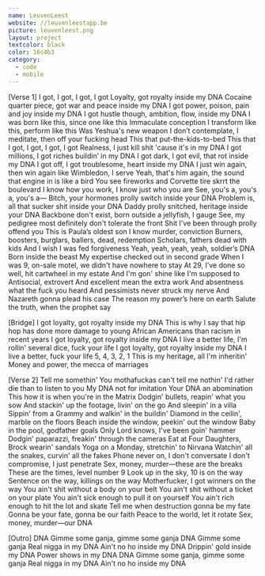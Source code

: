 ```yaml
---
name: LeuvenLeest
website: //leuvenleestapp.be
picture: leuvenleest.png
layout: project
textcolor: black
color: 16c4b3
category:
  - code
  - mobile
---
```


[Verse 1]
I got, I got, I got, I got
Loyalty, got royalty inside my DNA
Cocaine quarter piece, got war and peace inside my DNA
I got power, poison, pain and joy inside my DNA
I got hustle though, ambition, flow, inside my DNA
I was born like this, since one like this
Immaculate conception
I transform like this, perform like this
Was Yeshua's new weapon
I don’t contemplate, I meditate, then off your fucking head
This that put-the-kids-to-bed
This that I got, I got, I got, I got
Realness, I just kill shit 'cause it's in my DNA
I got millions, I got riches buildin’ in my DNA
I got dark, I got evil, that rot inside my DNA
I got off, I got troublesome, heart inside my DNA
I just win again, then win again like Wimbledon, I serve
Yeah, that's him again, the sound that engine in is like a bird
You see fireworks and Corvette tire skrrt the boulevard
I know how you work, I know just who you are
See, you's a, you's a, you's a—
Bitch, your hormones prolly switch inside your DNA
Problem is, all that sucker shit inside your DNA
Daddy prolly snitched, heritage inside your DNA
Backbone don't exist, born outside a jellyfish, I gauge
See, my pedigree most definitely don't tolerate the front
Shit I've been through prolly offend you
This is Paula’s oldest son
I know murder, conviction
Burners, boosters, burglars, ballers, dead, redemption
Scholars, fathers dead with kids
And I wish I was fed forgiveness
Yeah, yeah, yeah, yeah, soldier’s DNA
Born inside the beast
My expertise checked out in second grade
When I was 9, on-sale motel, we didn't have nowhere to stay
At 29, I’ve done so well, hit cartwheel in my estate
And I'm gon' shine like I'm supposed to
Antisocial, extrovert
And excellent mean the extra work
And absentness what the fuck you heard
And pessimists never struck my nerve
And Nazareth gonna plead his case
The reason my power’s here on earth
Salute the truth, when the prophet say

[Bridge]
I got loyalty, got royalty inside my DNA
This is why I say that hip hop has done more damage to young African Americans than racism in recent years
I got loyalty, got royalty inside my DNA
I live a better life, I'm rollin' several dice, fuck your life
I got loyalty, got royalty inside my DNA
I live a better, fuck your life
5, 4, 3, 2, 1
This is my heritage, all I'm inheritin'
Money and power, the mecca of marriages

[Verse 2]
Tell me somethin'
You mothafuckas can't tell me nothin'
I'd rather die than to listen to you
My DNA not for imitation
Your DNA an abomination
This how it is when you're in the Matrix
Dodgin' bullets, reapin' what you sow
And stackin' up the footage, livin' on the go
And sleepin' in a villa
Sippin' from a Grammy and walkin' in the buildin'
Diamond in the ceilin', marble on the floors
Beach inside the window, peekin' out the window
Baby in the pool, godfather goals
Only Lord knows, I've been goin' hammer
Dodgin' paparazzi, freakin' through the cameras
Eat at Four Daughters, Brock wearin' sandals
Yoga on a Monday, stretchin' to Nirvana
Watchin' all the snakes, curvin' all the fakes
Phone never on, I don't conversate
I don't compromise, I just penetrate
Sex, money, murder—these are the breaks
These are the times, level number 9
Look up in the sky, 10 is on the way
Sentence on the way, killings on the way
Motherfucker, I got winners on the way
You ain't shit without a body on your belt
You ain't shit without a ticket on your plate
You ain't sick enough to pull it on yourself
You ain't rich enough to hit the lot and skate
Tell me when destruction gonna be my fate
Gonna be your fate, gonna be our faith
Peace to the world, let it rotate
Sex, money, murder—our DNA

[Outro]
DNA
Gimme some ganja, gimme some ganja
DNA
Gimme some ganja
Real nigga in my DNA
Ain't no ho inside my DNA
Drippin' gold inside my DNA
Power shows in my DNA
DNA
Gimme some ganja, gimme some ganja
Real nigga in my DNA
Ain't no ho inside my DNA